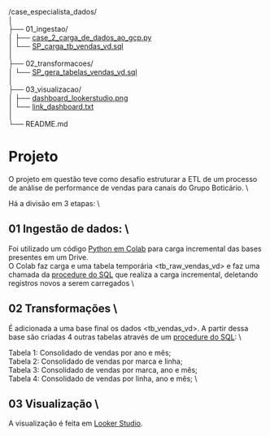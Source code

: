 /case_especialista_dados/ \
│ \
├── 01_ingestao/ \
│   ├── [case_2_carga_de_dados_ao_gcp.py](./case_2_carga_de_dados_ao_gcp.py) \
│   └── [SP_carga_tb_vendas_vd.sql](./SP_carga_tb_vendas_vd.sql) \
│ \
├── 02_transformacoes/  \
│   └── [SP_gera_tabelas_vendas_vd.sql](./SP_gera_tabelas_vendas_vd.sql)  \
│  \
├── 03_visualizacao/  \
│   ├── [dashboard_lookerstudio.png](./dashboard_lookerstudio.png)  \
│   └── [link_dashboard.txt](./link_dashboard.txt)  \
│  \
└── README.md

# Projeto 
O projeto em questão teve como desafio estruturar a ETL de um processo de análise de performance de vendas para canais do Grupo Boticário. \

Há a divisão em 3 etapas: \
## 01 Ingestão de dados: \
Foi utilizado um código [Python em Colab](./case_2_carga_de_dados_ao_gcp.py) para carga incremental das bases presentes em um Drive. \
O Colab faz carga e uma tabela temporária <tb_raw_vendas_vd> e faz uma chamada da [procedure do SQL](./SP_carga_tb_vendas_vd.sql) que realiza a carga incremental, deletando registros novos a serem carregados \

## 02 Transformações \
É adicionada a uma base final os dados <tb_vendas_vd>. A partir dessa base são criadas 4 outras tabelas através de um [procedure do SQL](./SP_gera_tabelas_vendas_vd.sql): \

  Tabela 1: Consolidado de vendas por ano e mês; \
  Tabela 2: Consolidado de vendas por marca e linha; \
  Tabela 3: Consolidado de vendas por marca, ano e mês; \
  Tabela 4: Consolidado de vendas por linha, ano e mês; \

## 03 Visualização \
A visualização é feita em [Looker Studio](./link_dashboard.txt).
